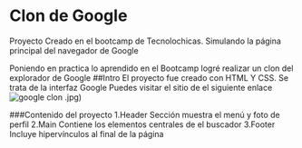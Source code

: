 # Clon de Google
Proyecto Creado en el bootcamp de Tecnolochicas.
Simulando la página principal del navegador de Google

Poniendo en practica lo aprendido en el Bootcamp logré realizar un clon del explorador de Google
##Intro
El proyecto fue creado con HTML Y CSS. Se trata de la interfaz Google
Puedes visitar el sitio de el siguiente enlace
![google clon](https://github.com/Bere-Aviles/Google-Clon/assets/148385319/ff97e555-cb58-45fe-b671-5c29c5f33452)
.jpg)

###Contenido del proyecto
1.Header
Sección muestra el menú y foto de perfil
2.Main
Contiene los elementos centrales de el buscador
3.Footer
Incluye hipervínculos al final de la página 

